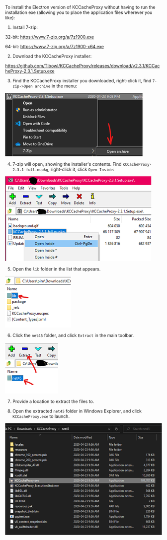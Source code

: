 To install the Electron version of KCCacheProxy without having to run the installation exe (allowing you to place the application files wherever you like):

1) Install 7-zip:

32-bit: https://www.7-zip.org/a/7z1900.exe

64-bit: https://www.7-zip.org/a/7z1900-x64.exe


2) Download the KCCacheProxy installer:

https://github.com/Tibowl/KCCacheProxy/releases/download/v2.3.1/KCCacheProxy-2.3.1.Setup.exe

3) Find the KCCacheProxy installer you downloaded, right-click it, find `7-zip->Open archive` in the menu:

![Open the installer as an archive](/KCCacheProxy-manual/01.png)
  
4) 7-zip will open, showing the installer's contents. Find `KCCacheProxy-2.3.1-full.nupkg`, right-click it, click `Open Inside`:

![Open the KCCacheProxy nupkg file](/KCCacheProxy-manual/02.png)

5) Open the `lib` folder in the list that appears.

![Open the lib folder](/KCCacheProxy-manual/03.png)

6) Click the `net45` folder, and click `Extract` in the main toolbar.

![Extract the net45 folder](/KCCacheProxy-manual/04.png)

7) Provide a location to extract the files to.

8) Open the extracted `net45` folder in Windows Explorer, and click `KCCacheProxy.exe` to launch.

![Open KCCacheProxy](/KCCacheProxy-manual/05.png)
